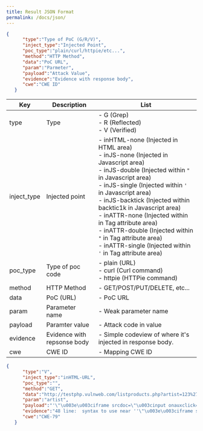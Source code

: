 ```yaml
---
title: Result JSON Format
permalink: /docs/json/
---
```


```json
{
      "type":"Type of PoC (G/R/V)",
      "inject_type":"Injected Point",
      "poc_type":"plain/curl/httpie/etc...",
      "method":"HTTP Method",
      "data":"PoC URL",
      "param":"Parmeter",
      "payload":"Attack Value",
      "evidence":"Evidence with response body",
      "cwe":"CWE ID"
   }
```

| Key         | Description                 | List                                                         |
| ----------- | --------------------------- | ------------------------------------------------------------ |
| type        | Type                        | - G (Grep)<br />- R (Reflected)<br />- V (Verified)          |
| inject_type | Injected point              | - inHTML-none (Injected in HTML area)<br />- inJS-none (Injected in Javascript area)<br />- inJS-double (Injected within `"` in Javascript area)<br />- inJS-single (Injected within `'` in Javascript area)<br />- inJS-backtick (Injected within backtic1k in Javascript area)<br />- inATTR-none (Injected within in Tag attribute area)<br />- inATTR-double (Injected within `"` in Tag attribute area)<br />- inATTR-single (Injected within `'` in Tag attribute area) |
| poc_type    | Type of poc code            | - plain (URL)<br />- curl (Curl command)<br />- httpie (HTTPie command) |
| method      | HTTP Method                 | - GET/POST/PUT/DELETE, etc...                                |
| data        | PoC (URL)                   | - PoC URL                                                    |
| param       | Parameter name              | - Weak parameter name                                        |
| payload     | Paramter value              | - Attack code in value                                       |
| evidence    | Evidence with repsonse body | - Simple codeview of where it's injected in response body.   |
| cwe         | CWE ID                      | - Mapping CWE ID                                             |

```json
{
      "type":"V",
      "inject_type":"inHTML-URL",
      "poc_type":"",
      "method":"GET",
      "data":"http://testphp.vulnweb.com/listproducts.php?artist=123%27%22%3E%3Ciframe+srcdoc%3D%22%3Cinput+onauxclick%3Dalert%281%29%3E%22+class%3Ddalfox%3E%3C%2Fiframe%3E",
      "param":"artist",
      "payload":"'\"\u003e\u003ciframe srcdoc=\"\u003cinput onauxclick=alert(1)\u003e\" class=dalfox\u003e\u003c/iframe\u003e",
      "evidence":"48 line:  syntax to use near ''\"\u003e\u003ciframe srcdoc=\"\u003cinput onauxclick=alert(1)\u003e\" class=dalfox",
      "cwe":"CWE-79"
   }
```

